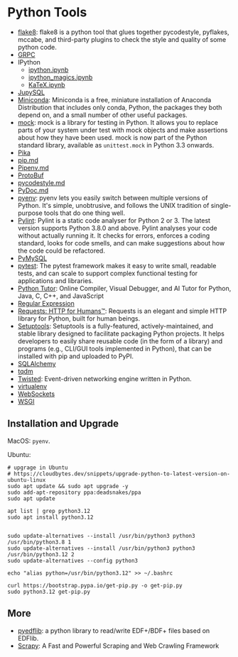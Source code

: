 
# Python Tools

* [flake8](http://flake8.pycqa.org/en/latest/index.html): flake8 is a python tool that glues together pycodestyle, pyflakes, mccabe, and third-party plugins to check the style and quality of some python code.
* [GRPC](./grpc.ipynb)
* IPython
  * [ipython.ipynb](./ipython.ipynb)
  * [ipython_magics.ipynb](./ipython_magics.ipynb)
  * [KaTeX.ipynb](./KaTeX.ipynb)
* [JupySQL](./JupySQL.ipynb) 
* [Miniconda](https://docs.anaconda.com/miniconda/):  Miniconda is a free, miniature installation of Anaconda Distribution that includes only conda, Python, the packages they both depend on, and a small number of other useful packages.
* [mock](https://mock.readthedocs.io/en/latest/): mock is a library for testing in Python. It allows you to replace parts of your system under test with mock objects and make assertions about how they have been used. mock is now part of the Python standard library, available as `unittest.mock` in Python 3.3 onwards.
* [Pika](./pika.ipynb) 
* [pip.md](./pip.md)
* [Pipenv.md](./Pipenv.md)
* [ProtoBuf](./protobuf.ipynb)
* [pycodestyle.md](./pycodestyle.md)
* [PyDoc.md](./PyDoc.md)
* [pyenv](https://github.com/pyenv/pyenv): pyenv lets you easily switch between multiple versions of Python. It's simple, unobtrusive, and follows the UNIX tradition of single-purpose tools that do one thing well.
* [Pylint](https://pylint.readthedocs.io/en/latest/index.html): Pylint is a static code analyser for Python 2 or 3. The latest version supports Python 3.8.0 and above. Pylint analyses your code without actually running it. It checks for errors, enforces a coding standard, looks for code smells, and can make suggestions about how the code could be refactored.
* [PyMySQL](./PyMySQL.ipynb)
* [pytest](https://docs.pytest.org/en/7.4.x/): The pytest framework makes it easy to write small, readable tests, and can scale to support complex functional testing for applications and libraries.
* [Python Tutor](https://pythontutor.com/): Online Compiler, Visual Debugger, and AI Tutor for Python, Java, C, C++, and JavaScript
* [Regular Expression](./Regular%20Expression.ipynb)
* [Requests: HTTP for Humans™](https://docs.python-requests.org/en/latest/): Requests is an elegant and simple HTTP library for Python, built for human beings.
* [Setuptools](https://setuptools.pypa.io/en/latest/userguide/index.html): Setuptools is a fully-featured, actively-maintained, and stable library designed to facilitate packaging Python projects. It helps developers to easily share reusable code (in the form of a library) and programs (e.g., CLI/GUI tools implemented in Python), that can be installed with pip and uploaded to PyPI.
* [SQLAlchemy](./SQLAlchemy.ipynb)
* [tqdm](./tqdm.ipynb)
* [Twisted](https://github.com/twisted/twisted): Event-driven networking engine written in Python.
* [virtualenv](./virtualenv.md)
* [WebSockets](./websockets.ipynb)
* [WSGI](./wsgi.ipynb)


## Installation and Upgrade

MacOS: `pyenv`.

Ubuntu:
```shell
# upgrage in Ubuntu
# https://cloudbytes.dev/snippets/upgrade-python-to-latest-version-on-ubuntu-linux
sudo apt update && sudo apt upgrade -y
sudo add-apt-repository ppa:deadsnakes/ppa
sudo apt update

apt list | grep python3.12
sudo apt install python3.12


sudo update-alternatives --install /usr/bin/python3 python3 /usr/bin/python3.8 1 
sudo update-alternatives --install /usr/bin/python3 python3 /usr/bin/python3.12 2
sudo update-alternatives --config python3

echo "alias python=/usr/bin/python3.12" >> ~/.bashrc

curl https://bootstrap.pypa.io/get-pip.py -o get-pip.py
sudo python3.12 get-pip.py
```

## More
* [pyedflib](https://github.com/holgern/pyedflib): a python library to read/write EDF+/BDF+ files based on EDFlib.
* [Scrapy](https://scrapy.org/): A Fast and Powerful Scraping and Web Crawling Framework